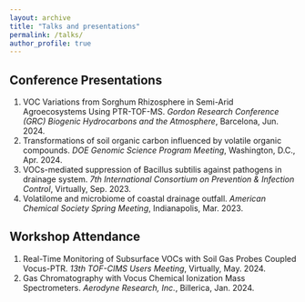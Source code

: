 ```yaml
---
layout: archive
title: "Talks and presentations"
permalink: /talks/
author_profile: true
---
```


<!-- {% if site.talkmap_link == true %}

<p style="text-decoration:underline;"><a href="/talkmap.html">See a map of all the places I've given a talk!</a></p>

{% endif %}

{% for post in site.talks reversed %}
  {% include archive-single-talk.html %}
{% endfor %} -->

## Conference Presentations
1. VOC Variations from Sorghum Rhizosphere in Semi-Arid Agroecosystems Using PTR-TOF-MS.
*Gordon Research Conference (GRC) Biogenic Hydrocarbons and the Atmosphere*, Barcelona, Jun. 2024.
2. Transformations of soil organic carbon influenced by volatile organic compounds.
*DOE Genomic Science Program Meeting*, Washington, D.C., Apr. 2024.
3. VOCs-mediated suppression of Bacillus subtilis against pathogens in drainage system.
*7th International Consortium on Prevention & Infection Control*, Virtually, Sep. 2023.
4. Volatilome and microbiome of coastal drainage outfall.
*American Chemical Society Spring Meeting*, Indianapolis, Mar. 2023.

## Workshop  Attendance
1. Real-Time Monitoring of Subsurface VOCs with Soil Gas Probes Coupled Vocus-PTR.
*13th TOF-CIMS Users Meeting*, Virtually, May. 2024.
2. Gas Chromatography with Vocus Chemical Ionization Mass Spectrometers.
*Aerodyne Research, Inc.*, Billerica, Jan. 2024.

